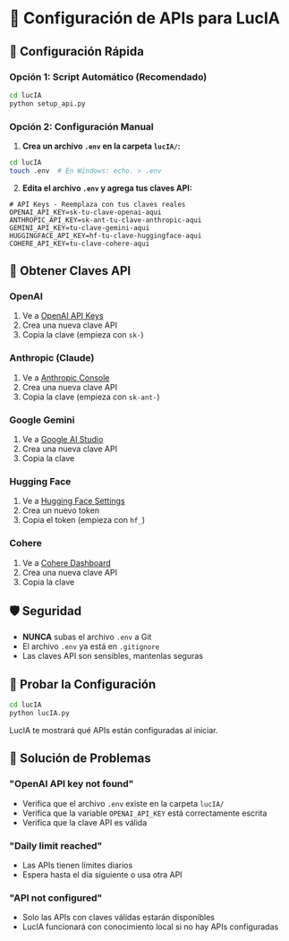 # 🔧 Configuración de APIs para LucIA

## 🚀 Configuración Rápida

### Opción 1: Script Automático (Recomendado)
```bash
cd lucIA
python setup_api.py
```

### Opción 2: Configuración Manual

1. **Crea un archivo `.env` en la carpeta `lucIA/`:**
```bash
cd lucIA
touch .env  # En Windows: echo. > .env
```

2. **Edita el archivo `.env` y agrega tus claves API:**
```env
# API Keys - Reemplaza con tus claves reales
OPENAI_API_KEY=sk-tu-clave-openai-aqui
ANTHROPIC_API_KEY=sk-ant-tu-clave-anthropic-aqui
GEMINI_API_KEY=tu-clave-gemini-aqui
HUGGINGFACE_API_KEY=hf-tu-clave-huggingface-aqui
COHERE_API_KEY=tu-clave-cohere-aqui
```

## 🔑 Obtener Claves API

### OpenAI
1. Ve a [OpenAI API Keys](https://platform.openai.com/api-keys)
2. Crea una nueva clave API
3. Copia la clave (empieza con `sk-`)

### Anthropic (Claude)
1. Ve a [Anthropic Console](https://console.anthropic.com/)
2. Crea una nueva clave API
3. Copia la clave (empieza con `sk-ant-`)

### Google Gemini
1. Ve a [Google AI Studio](https://makersuite.google.com/app/apikey)
2. Crea una nueva clave API
3. Copia la clave

### Hugging Face
1. Ve a [Hugging Face Settings](https://huggingface.co/settings/tokens)
2. Crea un nuevo token
3. Copia el token (empieza con `hf_`)

### Cohere
1. Ve a [Cohere Dashboard](https://dashboard.cohere.ai/api-keys)
2. Crea una nueva clave API
3. Copia la clave

## 🛡️ Seguridad

- **NUNCA** subas el archivo `.env` a Git
- El archivo `.env` ya está en `.gitignore`
- Las claves API son sensibles, mantenlas seguras

## 🧪 Probar la Configuración

```bash
cd lucIA
python lucIA.py
```

LucIA te mostrará qué APIs están configuradas al iniciar.

## 🔧 Solución de Problemas

### "OpenAI API key not found"
- Verifica que el archivo `.env` existe en la carpeta `lucIA/`
- Verifica que la variable `OPENAI_API_KEY` está correctamente escrita
- Verifica que la clave API es válida

### "Daily limit reached"
- Las APIs tienen límites diarios
- Espera hasta el día siguiente o usa otra API

### "API not configured"
- Solo las APIs con claves válidas estarán disponibles
- LucIA funcionará con conocimiento local si no hay APIs configuradas 